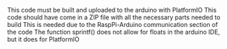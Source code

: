 This code must be built and uploaded to the arduino with PlatformIO
This code should have come in a ZIP file with all the necessary parts needed to build
This is needed due to the RaspPi-Arduino communication section of the code
The function sprintf() does not allow for floats in the arduino IDE, but it does for PlatformIO